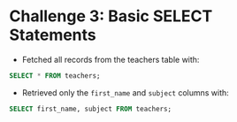 # Challenge 3: Basic SELECT Statements

- Fetched all records from the teachers table with:

```sql
SELECT * FROM teachers;
```

- Retrieved only the `first_name` and `subject` columns with:

```sql
SELECT first_name, subject FROM teachers;
```
